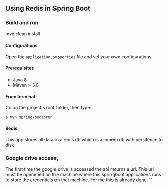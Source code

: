 ## Using Redis in Spring Boot 



### Build and run
mvn clean install

#### Configurations

Open the `application.properties` file and set your own configurations.

#### Prerequisites

- Java 8
- Maven > 3.0

#### From terminal

Go on the project's root folder, then type:

    $ mvn spring-boot:run

#### Redis
This app stores all data in a redis db which is a inmem db with persitence to disk


### Google drive access, 
The first time the google drive is accessed the api returns a url. This url must be openened
on the machine where this springboot applications runs to store the credentials on that machine.
For me this is already done. 
``